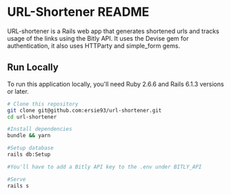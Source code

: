 # URL-Shortener README

URL-shortener is a Rails web app that generates shortened urls and tracks usage of the links using the Bitly API. It uses the Devise gem for authentication, it also uses HTTParty and simple_form gems.

## Run Locally

To run this application locally, you'll need Ruby 2.6.6 and Rails 6.1.3 versions or later.

```bash
# Clone this repository
git clone git@github.com:ersie93/url-shortener.git
cd url-shortener

#Install dependencies
bundle && yarn

#Setup database
rails db:Setup

#You'll have to add a Bitly API key to the .env under BITLY_API

#Serve
rails s

```